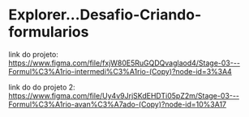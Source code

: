 # Explorer...Desafio-Criando-formularios
link do projeto:
https://www.figma.com/file/fxjW80E5RuGQDQvaglaod4/Stage-03---Formul%C3%A1rio-intermedi%C3%A1rio-(Copy)?node-id=3%3A4

link do do projeto 2:
https://www.figma.com/file/Uy4v9JrjSKdEHDTi05pZ2m/Stage-03---Formul%C3%A1rio-avan%C3%A7ado-(Copy)?node-id=10%3A17
